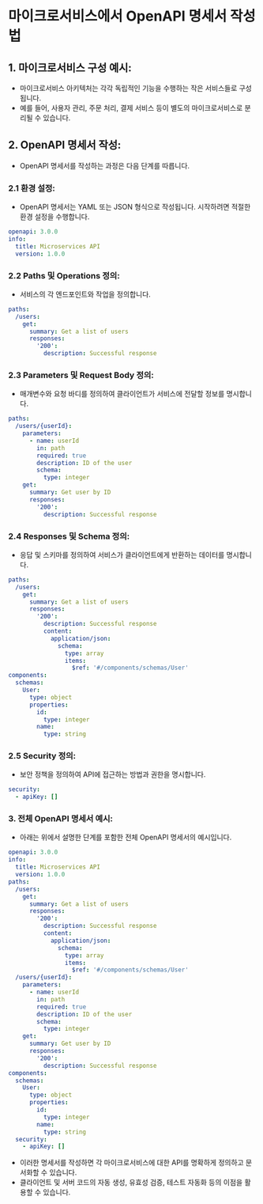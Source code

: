 # 마이크로서비스에서 OpenAPI 명세서 작성법

## 1. 마이크로서비스 구성 예시:

- 마이크로서비스 아키텍처는 각각 독립적인 기능을 수행하는 작은 서비스들로 구성됩니다. 
- 예를 들어, 사용자 관리, 주문 처리, 결제 서비스 등이 별도의 마이크로서비스로 분리될 수 있습니다.

## 2. OpenAPI 명세서 작성:

- OpenAPI 명세서를 작성하는 과정은 다음 단계를 따릅니다.

### 2.1 환경 설정:

- OpenAPI 명세서는 YAML 또는 JSON 형식으로 작성됩니다. 시작하려면 적절한 환경 설정을 수행합니다.

```yaml
openapi: 3.0.0
info:
  title: Microservices API
  version: 1.0.0
```

### 2.2 Paths 및 Operations 정의:

- 서비스의 각 엔드포인트와 작업을 정의합니다.

```yaml
paths:
  /users:
    get:
      summary: Get a list of users
      responses:
        '200':
          description: Successful response
```

### 2.3 Parameters 및 Request Body 정의:

- 매개변수와 요청 바디를 정의하여 클라이언트가 서비스에 전달할 정보를 명시합니다.

```yaml
paths:
  /users/{userId}:
    parameters:
      - name: userId
        in: path
        required: true
        description: ID of the user
        schema:
          type: integer
    get:
      summary: Get user by ID
      responses:
        '200':
          description: Successful response
```

### 2.4 Responses 및 Schema 정의:

- 응답 및 스키마를 정의하여 서비스가 클라이언트에게 반환하는 데이터를 명시합니다.

```yaml
paths:
  /users:
    get:
      summary: Get a list of users
      responses:
        '200':
          description: Successful response
          content:
            application/json:
              schema:
                type: array
                items:
                  $ref: '#/components/schemas/User'
components:
  schemas:
    User:
      type: object
      properties:
        id:
          type: integer
        name:
          type: string

```

### 2.5 Security 정의:

- 보안 정책을 정의하여 API에 접근하는 방법과 권한을 명시합니다.

```yaml
security:
  - apiKey: []
```

### 3. 전체 OpenAPI 명세서 예시:

- 아래는 위에서 설명한 단계를 포함한 전체 OpenAPI 명세서의 예시입니다.

```yaml
openapi: 3.0.0
info:
  title: Microservices API
  version: 1.0.0
paths:
  /users:
    get:
      summary: Get a list of users
      responses:
        '200':
          description: Successful response
          content:
            application/json:
              schema:
                type: array
                items:
                  $ref: '#/components/schemas/User'
  /users/{userId}:
    parameters:
      - name: userId
        in: path
        required: true
        description: ID of the user
        schema:
          type: integer
    get:
      summary: Get user by ID
      responses:
        '200':
          description: Successful response
components:
  schemas:
    User:
      type: object
      properties:
        id:
          type: integer
        name:
          type: string
  security:
    - apiKey: []
```

- 이러한 명세서를 작성하면 각 마이크로서비스에 대한 API를 명확하게 정의하고 문서화할 수 있습니다. 
- 클라이언트 및 서버 코드의 자동 생성, 유효성 검증, 테스트 자동화 등의 이점을 활용할 수 있습니다.